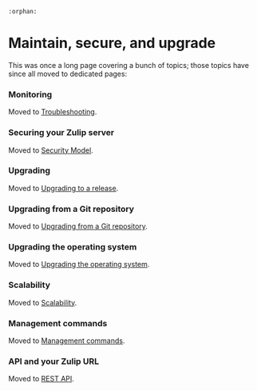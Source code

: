 ```eval_rst
:orphan:
```

# Maintain, secure, and upgrade

This was once a long page covering a bunch of topics; those topics
have since all moved to dedicated pages:

### Monitoring
Moved to [Troubleshooting](../production/troubleshooting.html#monitoring).

### Securing your Zulip server

Moved to [Security Model](../production/security-model.md).

### Upgrading

Moved to [Upgrading to a release](../production/upgrade-or-modify.html#upgrading-to-a-release).

### Upgrading from a Git repository

Moved to [Upgrading from a Git
repository](../production/upgrade-or-modify.html#upgrading-from-a-git-repository).

### Upgrading the operating system

Moved to [Upgrading the operating
system](../production/upgrade-or-modify.html#upgrading-the-operating-system).

### Scalability

Moved to [Scalability](../production/requirements.html#scalability).

### Management commands

Moved to [Management commands](../production/management-commands.md).

### API and your Zulip URL

Moved to [REST API](https://chat.zulip.org/api/rest).
